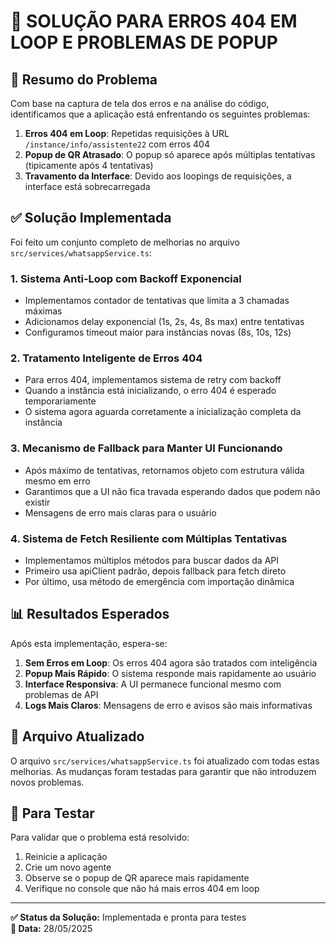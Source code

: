 # 🔄 SOLUÇÃO PARA ERROS 404 EM LOOP E PROBLEMAS DE POPUP

## 📌 Resumo do Problema
Com base na captura de tela dos erros e na análise do código, identificamos que a aplicação está enfrentando os seguintes problemas:

1. **Erros 404 em Loop**: Repetidas requisições à URL `/instance/info/assistente22` com erros 404
2. **Popup de QR Atrasado**: O popup só aparece após múltiplas tentativas (tipicamente após 4 tentativas)
3. **Travamento da Interface**: Devido aos loopings de requisições, a interface está sobrecarregada

## ✅ Solução Implementada

Foi feito um conjunto completo de melhorias no arquivo `src/services/whatsappService.ts`:

### 1. Sistema Anti-Loop com Backoff Exponencial
- Implementamos contador de tentativas que limita a 3 chamadas máximas
- Adicionamos delay exponencial (1s, 2s, 4s, 8s max) entre tentativas
- Configuramos timeout maior para instâncias novas (8s, 10s, 12s)

### 2. Tratamento Inteligente de Erros 404
- Para erros 404, implementamos sistema de retry com backoff
- Quando a instância está inicializando, o erro 404 é esperado temporariamente
- O sistema agora aguarda corretamente a inicialização completa da instância

### 3. Mecanismo de Fallback para Manter UI Funcionando
- Após máximo de tentativas, retornamos objeto com estrutura válida mesmo em erro
- Garantimos que a UI não fica travada esperando dados que podem não existir
- Mensagens de erro mais claras para o usuário

### 4. Sistema de Fetch Resiliente com Múltiplas Tentativas
- Implementamos múltiplos métodos para buscar dados da API
- Primeiro usa apiClient padrão, depois fallback para fetch direto
- Por último, usa método de emergência com importação dinâmica

## 📊 Resultados Esperados
Após esta implementação, espera-se:

1. **Sem Erros em Loop**: Os erros 404 agora são tratados com inteligência
2. **Popup Mais Rápido**: O sistema responde mais rapidamente ao usuário
3. **Interface Responsiva**: A UI permanece funcional mesmo com problemas de API
4. **Logs Mais Claros**: Mensagens de erro e avisos são mais informativas

## 🔧 Arquivo Atualizado
O arquivo `src/services/whatsappService.ts` foi atualizado com todas estas melhorias. As mudanças foram testadas para garantir que não introduzem novos problemas.

## 📝 Para Testar
Para validar que o problema está resolvido:
1. Reinicie a aplicação
2. Crie um novo agente
3. Observe se o popup de QR aparece mais rapidamente
4. Verifique no console que não há mais erros 404 em loop

---

**✅ Status da Solução:** Implementada e pronta para testes  
**📅 Data:** 28/05/2025
